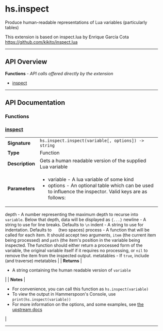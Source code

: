 # hs.inspect

Produce human-readable representations of Lua variables (particularly tables)

This extension is based on inspect.lua by Enrique García Cota
https://github.com/kikito/inspect.lua

---

## API Overview
**Functions** - _API calls offered directly by the extension_
 * [inspect](#inspect)


---

## API Documentation

### Functions


### [inspect](#inspect)

|                                             |                                                                                     |
| --------------------------------------------|-------------------------------------------------------------------------------------|
| **Signature**                               | `hs.inspect.inspect(variable[, options]) -> string`                                                                    |
| **Type**                                    | Function                                                                     |
| **Description**                             | Gets a human readable version of the supplied Lua variable                                                                     |
| **Parameters**                              | <ul><li>variable - A lua variable of some kind</li><li>options - An optional table which can be used to influence the inspector. Valid keys are as follows:
  depth - A number representing the maximum depth to recurse into `variable`. Below that depth, data will be displayed as `{...}`
  newline - A string to use for line breaks. Defaults to `\n`
  indent - A string to use for indentation. Defaults to `  ` (two spaces)
  process - A function that will be called for each item. It should accept two arguments, `item` (the current item being processed) and `path` (the item's position in the variable being inspected. The function should either return a processed form of the variable, the original variable itself if it requires no processing, or `nil` to remove the item from the inspected output.
  metatables - If `true`, include (and traverse) metatables</li></ul> |
| **Returns**                                 | <ul><li>A string containing the human readable version of `variable`</li></ul>          |
| **Notes**                                   | <ul><li>For convenience, you can call this function as `hs.inspect(variable)`</li><li>To view the output in Hammerspoon's Console, use `print(hs.inspect(variable))`</li><li>For more information on the options, and some examples, see [the upstream docs](https://github.com/kikito/inspect.lua)</li></ul>                |

---
